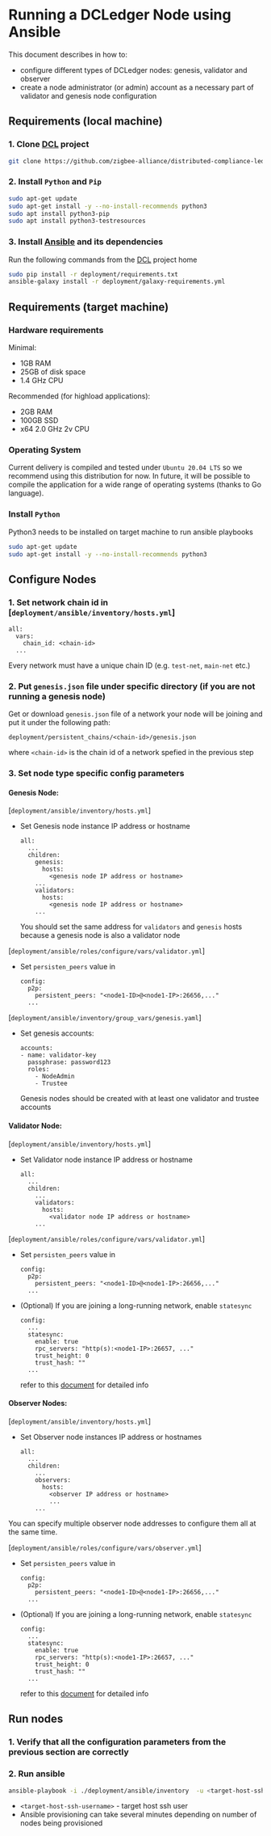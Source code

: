 # Running a DCLedger Node using Ansible

This document describes in how to:

* configure different types of DCLedger nodes: genesis, validator and observer
* create a node administrator (or admin) account as a necessary part of validator and genesis node configuration

## Requirements (local machine)

### 1. Clone [DCL][5] project
```bash
git clone https://github.com/zigbee-alliance/distributed-compliance-ledger.git
```

### 2. Install `Python` and `Pip`
```bash
sudo apt-get update
sudo apt-get install -y --no-install-recommends python3
sudo apt install python3-pip
sudo apt install python3-testresources
```

### 3. Install [Ansible][4] and its dependencies
    
Run the following commands from the [DCL][5] project home
```bash
sudo pip install -r deployment/requirements.txt
ansible-galaxy install -r deployment/galaxy-requirements.yml
```

## Requirements (target machine)

### Hardware requirements

Minimal:

* 1GB RAM
* 25GB of disk space
* 1.4 GHz CPU

Recommended (for highload applications):

* 2GB RAM
* 100GB SSD
* x64 2.0 GHz 2v CPU

### Operating System

Current delivery is compiled and tested under `Ubuntu 20.04 LTS` so we recommend using this distribution for now.
In future, it will be possible to compile the application for a wide range of operating systems (thanks to Go language).

### Install `Python`
Python3 needs to be installed on target machine to run ansible playbooks
```bash
sudo apt-get update
sudo apt-get install -y --no-install-recommends python3
```

## Configure Nodes

### 1. Set network chain id in [`deployment/ansible/inventory/hosts.yml`]
```
all:
  vars:
    chain_id: <chain-id>
  ...
```
Every network must have a unique chain ID (e.g. `test-net`, `main-net` etc.)

### 2. Put `genesis.json` file under specific directory (if you are not running a genesis node)
Get or download `genesis.json` file of a network your node will be joining and put it under the following path:
```
deployment/persistent_chains/<chain-id>/genesis.json
```
where `<chain-id>` is the chain id of a network spefied in the previous step

### 3. Set node type specific config parameters

#### Genesis Node:
[`deployment/ansible/inventory/hosts.yml`]
  - Set Genesis node instance IP address or hostname
    ```
    all:
      ...
      children:
        genesis:
          hosts:
            <genesis node IP address or hostname>
        ...
        validators:
          hosts:
            <genesis node IP address or hostname>
        ...
    ```
    You should set the same address for `validators` and `genesis` hosts because a genesis node is also a validator node 

[`deployment/ansible/roles/configure/vars/validator.yml`]
  - Set `persisten_peers` value in 
      ```
      config:
        p2p:
          persistent_peers: "<node1-ID>@<node1-IP>:26656,..."
        ...
      ```
[`deployment/ansible/inventory/group_vars/genesis.yaml`]
  - Set genesis accounts:
      ```
      accounts:
      - name: validator-key
        passphrase: password123
        roles:
          - NodeAdmin
          - Trustee
      ```
    Genesis nodes should be created with at least one validator and trustee accounts

#### Validator Node:
[`deployment/ansible/inventory/hosts.yml`]
  - Set Validator node instance IP address or hostname
    ```
    all:
      ...
      children:
        ...
        validators:
          hosts:
            <validator node IP address or hostname>
        ...
    ```

[`deployment/ansible/roles/configure/vars/validator.yml`]
  - Set `persisten_peers` value in 
      ```
      config:
        p2p:
          persistent_peers: "<node1-ID>@<node1-IP>:26656,..."
        ...
      ```
  - (Optional) If you are joining a long-running network, enable `statesync`
      ```
      config:
        ...
        statesync:
          enable: true
          rpc_servers: "http(s):<node1-IP>:26657, ..."
          trust_height: 0
          trust_hash: ""
        ...
      ```
      refer to this [document](./running-node-in-existing-network.md) for detailed info

#### Observer Nodes:
[`deployment/ansible/inventory/hosts.yml`]
  - Set Observer node instances IP address or hostnames
    ```
    all:
      ...
      children:
        ...
        observers:
          hosts:
            <observer IP address or hostname>
            ...
        ...
    ```
  You can specify multiple observer node addresses to configure them all at the same time. 

[`deployment/ansible/roles/configure/vars/observer.yml`]
  - Set `persisten_peers` value in 
      ```
      config:
        p2p:
          persistent_peers: "<node1-ID>@<node1-IP>:26656,..."
        ...
      ```
  - (Optional) If you are joining a long-running network, enable `statesync`
      ```
      config:
        ...
        statesync:
          enable: true
          rpc_servers: "http(s):<node1-IP>:26657, ..."
          trust_height: 0
          trust_hash: ""
        ...
      ```
      refer to this [document](./running-node-in-existing-network.md) for detailed info
  

## Run nodes
### 1. Verify that all the configuration parameters from the previous section are correctly
### 2. Run ansible
```bash
ansible-playbook -i ./deployment/ansible/inventory  -u <target-host-ssh-user> ./deployment/ansible/deploy.yml
```
- `<target-host-ssh-username>` - target host ssh user
- Ansible provisioning can take several minutes depending on number of nodes being provisioned

[1]: https://www.terraform.io/
[2]: https://learn.hashicorp.com/tutorials/terraform/install-cli
[3]: https://docs.aws.amazon.com/cli/latest/userguide/getting-started-install.html
[4]: https://www.ansible.com
[5]: https://github.com/zigbee-alliance/distributed-compliance-ledger.git
[6]: https://github.com/TomWright/dasel